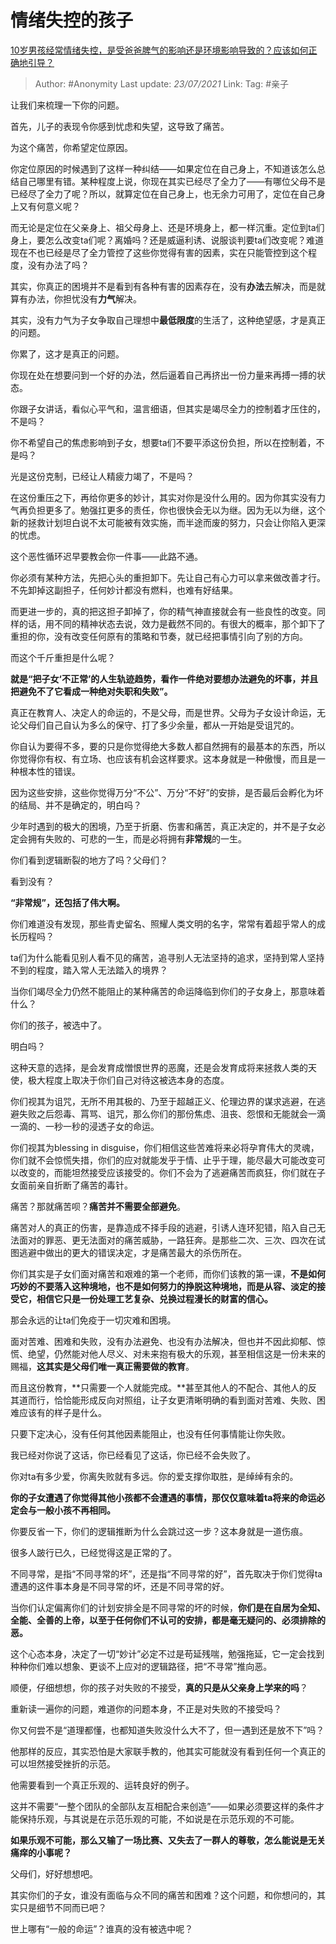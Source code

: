 # 情绪失控的孩子
[10岁男孩经常情绪失控，是受爸爸脾气的影响还是环境影响导致的？应该如何正确地引导？](https://www.zhihu.com/question/438943586/answer/1673234224)

> Author: #Anonymity
> Last update: *23/07/2021* 
> Link:
> Tag: #亲子

让我们来梳理一下你的问题。

首先，儿子的表现令你感到忧虑和失望，这导致了痛苦。

为这个痛苦，你希望定位原因。

你定位原因的时候遇到了这样一种纠结——如果定位在自己身上，不知道该怎么总结自己哪里有错。某种程度上说，你现在其实已经尽了全力了——有哪位父母不是已经尽了全力了呢？所以，就算定位在自己身上，也无余力可用了，定位在自己身上又有何意义呢？

而无论是定位在父亲身上、祖父母身上、还是环境身上，都一样沉重。定位到ta们身上，要怎么改变ta们呢？离婚吗？还是威逼利诱、说服谈判要ta们改变呢？难道现在不也已经是尽了全力管控了这些你觉得有害的因素，实在只能管控到这个程度，没有办法了吗？

其实，你真正的困境并不是看到有各种有害的因素存在，没有**办法**去解决，而是就算有办法，你担忧没有**力气**解决。

其实，没有力气为子女争取自己理想中**最低限度**的生活了，这种绝望感，才是真正的问题。

你累了，这才是真正的问题。

你现在处在想要问到一个好的办法，然后逼着自己再挤出一份力量来再搏一搏的状态。

你跟子女讲话，看似心平气和，温言细语，但其实是竭尽全力的控制着才压住的，不是吗？

你不希望自己的焦虑影响到子女，想要ta们不要平添这份负担，所以在控制着，不是吗？

光是这份克制，已经让人精疲力竭了，不是吗？

在这份重压之下，再给你更多的妙计，其实对你是没什么用的。因为你其实没有力气再负担更多了。勉强扛更多的责任，你也很快会无以为继。因为无以为继，这个新的拯救计划坦白说不太可能被有效实施，而半途而废的努力，只会让你陷入更深的忧虑。

这个恶性循环迟早要教会你一件事——此路不通。

你必须有某种方法，先把心头的重担卸下。先让自己有心力可以拿来做改善才行。不先卸掉这副担子，任何妙计都没有燃料，也难有好结果。

而更进一步的，真的把这担子卸掉了，你的精气神直接就会有一些良性的改变。同样的话，用不同的精神状态去说，效力是截然不同的。有很大的概率，那个卸下了重担的你，没有改变任何原有的策略和节奏，就已经把事情引向了别的方向。

而这个千斤重担是什么呢？

**就是“把子女‘不正常’的人生轨迹趋势，看作一件绝对要想办法避免的坏事，并且把避免不了它看成一种绝对失职和失败”。**

真正在教育人、决定人的命运的，不是父母，而是世界。父母为子女设计命运，无论父母们自己自认为多么的保守、打了多少余量，都从一开始是受诅咒的。

你自认为要得不多，要的只是你觉得绝大多数人都自然拥有的最基本的东西，所以你觉得你有权、有立场、也应该有机会这样要求。这本身就是一种傲慢，而且是一种根本性的错误。

因为这些安排，这些你觉得万分“不公”、万分“不好”的安排，是否最后会孵化为坏的结局、并不是确定的，明白吗？

少年时遇到的极大的困境，乃至于折磨、伤害和痛苦，真正决定的，并不是子女必定会拥有失败的、可悲的一生，而是必将拥有**非常规**的一生。

你们看到逻辑断裂的地方了吗？父母们？

看到没有？

**“非常规”，还包括了伟大啊。**

你们难道没有发现，那些青史留名、照耀人类文明的名字，常常有着超乎常人的成长历程吗？

ta们为什么能看见别人看不见的痛苦，追寻别人无法坚持的追求，坚持到常人坚持不到的程度，踏入常人无法踏入的境界？

当你们竭尽全力仍然不能阻止的某种痛苦的命运降临到你们的子女身上，那意味着什么？

你们的孩子，被选中了。

明白吗？

这种天意的选择，是会发育成憎恨世界的恶魔，还是会发育成将来拯救人类的天使，极大程度上取决于你们自己对待这被选本身的态度。

你们视其为诅咒，无所不用其极的、乃至于超越正义、伦理边界的谋求逃避，在逃避失败之后怨毒、罥骂、诅咒，那么你们的那份焦虑、沮丧、怨恨和无能就会一滴一滴的、一秒一秒的浸透子女的命运。

你们视其为blessing in disguise，你们相信这些苦难将来必将孕育伟大的灵魂，你们就不会惊慌失措，你们的应对就能发乎于情、止乎于理，能尽最大可能改变可以改变的，而能坦然接受应该接受的。你们不会为了逃避痛苦而疯狂，你们就在子女面前亲自折断了痛苦的毒针。

痛苦？那就痛苦呗？**痛苦并不需要全部避免**。

痛苦对人的真正的伤害，是靠造成不择手段的逃避，引诱人连环犯错，陷入自己无法面对的罪恶、更无法面对的痛苦威胁，一路狂奔。是那些二次、三次、四次在试图逃避中做出的更大的错误决定，才是痛苦最大的杀伤所在。

你们其实是子女们面对痛苦和艰难的第一个老师，而你们该教的第一课，**不是如何巧妙的不要落入这种境地，也不是如何努力的挣脱这种境地，而是从容、淡定的接受它，相信它只是一份处理工艺复杂、兑换过程漫长的财富的信心。**

那会永远的让ta们免疫于一切灾难和困境。

面对苦难、困难和失败，没有办法避免、也没有办法解决，但也并不因此抑郁、惊慌、绝望，仍然能对他人尽义、对未来抱有极大的乐观，甚至相信这是一份未来的赐福，**这其实是父母们唯一真正需要做的教育**。

而且这份教育，**只需要一个人就能完成。**甚至其他人的不配合、其他人的反其道而行，恰恰能形成反向对照组，让子女更清晰明确的看到面对苦难、失败、困难应该有的样子是什么。

只要下定决心，没有任何其他因素能阻止，也没有任何事情能让你失败。

我已经对你说了这话，你已经看见了这话，你已经不会失败了。

你对ta有多少爱，你离失败就有多远。你的爱支撑你取胜，是绰绰有余的。

  


**你的子女遭遇了你觉得其他小孩都不会遭遇的事情，那仅仅意味着ta将来的命运必定会与一般小孩不再相同。**

你要反省一下，你们的逻辑推断为什么会跳过这一步？这本身就是一道伤痕。

很多人跛行已久，已经觉得这是正常的了。

  


不同寻常，是指“不同寻常的坏”，还是指“不同寻常的好”，首先取决于你们觉得ta遭遇的这件事本身是不同寻常的坏，还是不同寻常的好。

当你们认定偏离你们的计划安排全是不同寻常的坏的时候，**你们是在自居为全知、全能、全善的上帝，以至于任何你们不认可的安排，都是毫无疑问的、必须排除的恶。**

这个心态本身，决定了一切“妙计”必定不过是苟延残喘，勉强拖延，它一定会找到种种你们难以想象、更谈不上应对的逻辑路径，把“不寻常”推向恶。

顺便，仔细想想，你的孩子对失败的不接受，**真的只是从父亲身上学来的吗**？

重新读一遍你的问题，难道你的问题本身，不正是对失败的不接受吗？

你又何尝不是“道理都懂，也都知道失败没什么大不了，但一遇到还是放不下”吗？

他那样的反应，其实恐怕是大家联手教的，他其实可能就没有看到任何一个真正的可以坦然接受挫折的示范。

他需要看到一个真正乐观的、运转良好的例子。

这并不需要“一整个团队的全部队友互相配合来创造”——如果必须要这样的条件才能保持乐观，与其说是在示范乐观的可能，不如说是在示范乐观的不可能。

**如果乐观不可能，那么又输了一场比赛、又失去了一群人的尊敬，怎么能说是无关痛痒的小事呢？**

父母们，好好想想吧。

其实你们的子女，谁没有面临与众不同的痛苦和困难？这个问题，和你想问的，其实只是细节不同而已吧？

世上哪有“一般的命运”？谁真的没有被选中呢？



